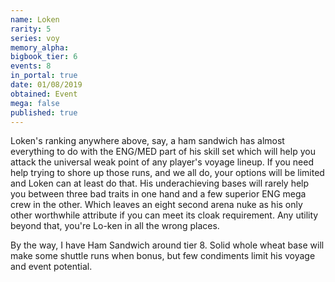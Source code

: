 ```yaml
---
name: Loken
rarity: 5
series: voy
memory_alpha:
bigbook_tier: 6
events: 8
in_portal: true
date: 01/08/2019
obtained: Event
mega: false
published: true
---
```


Loken's ranking anywhere above, say, a ham sandwich has almost everything to do with the ENG/MED part of his skill set which will help you attack the universal weak point of any player's voyage lineup. If you need help trying to shore up those runs, and we all do, your options will be limited and Loken can at least do that. His underachieving bases will rarely help you between three bad traits in one hand and a few superior ENG mega crew in the other. Which leaves an eight second arena nuke as his only other worthwhile attribute if you can meet its cloak requirement. Any utility beyond that, you're Lo-ken in all the wrong places.

By the way, I have Ham Sandwich around tier 8. Solid whole wheat base will make some shuttle runs when bonus, but few condiments limit his voyage and event potential.
